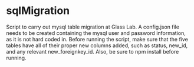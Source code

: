 sqlMigration
============

Script to carry out mysql table migration at Glass Lab.  A config.json file needs to be created containing the mysql user and password information, as it is not hard coded in.  Before running the script, make sure that the five tables have all of their proper new columns added, such as status, new_id, and any relevant new_foreignkey_id.  Also, be sure to npm install before running.

